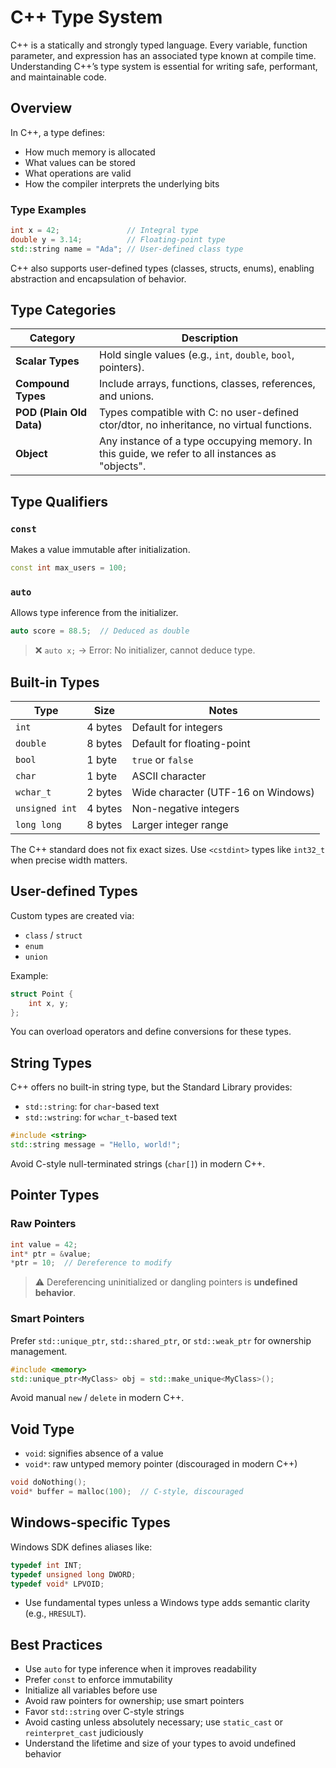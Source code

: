 # C++ Type System

C++ is a statically and strongly typed language. Every variable, function parameter, and expression has an associated type known at compile time. Understanding C++’s type system is essential for writing safe, performant, and maintainable code.

## Overview

In C++, a type defines:

- How much memory is allocated
- What values can be stored
- What operations are valid
- How the compiler interprets the underlying bits

### Type Examples

```cpp
int x = 42;               // Integral type
double y = 3.14;          // Floating-point type
std::string name = "Ada"; // User-defined class type
```

C++ also supports user-defined types (classes, structs, enums), enabling abstraction and encapsulation of behavior.

## Type Categories

| Category                 | Description                                                                                     |
| ------------------------ | ----------------------------------------------------------------------------------------------- |
| **Scalar Types**         | Hold single values (e.g., `int`, `double`, `bool`, pointers).                                   |
| **Compound Types**       | Include arrays, functions, classes, references, and unions.                                     |
| **POD (Plain Old Data)** | Types compatible with C: no user-defined ctor/dtor, no inheritance, no virtual functions.       |
| **Object**               | Any instance of a type occupying memory. In this guide, we refer to all instances as "objects". |

## Type Qualifiers

### `const`

Makes a value immutable after initialization.

```cpp
const int max_users = 100;
```

### `auto`

Allows type inference from the initializer.

```cpp
auto score = 88.5;  // Deduced as double
```

> ❌ `auto x;` → Error: No initializer, cannot deduce type.

## Built-in Types

| Type           | Size    | Notes                              |
| -------------- | ------- | ---------------------------------- |
| `int`          | 4 bytes | Default for integers               |
| `double`       | 8 bytes | Default for floating-point         |
| `bool`         | 1 byte  | `true` or `false`                  |
| `char`         | 1 byte  | ASCII character                    |
| `wchar_t`      | 2 bytes | Wide character (UTF-16 on Windows) |
| `unsigned int` | 4 bytes | Non-negative integers              |
| `long long`    | 8 bytes | Larger integer range               |

The C++ standard does not fix exact sizes. Use `<cstdint>` types like `int32_t` when precise width matters.

## User-defined Types

Custom types are created via:

- `class` / `struct`
- `enum`
- `union`

Example:

```cpp
struct Point {
    int x, y;
};
```

You can overload operators and define conversions for these types.

## String Types

C++ offers no built-in string type, but the Standard Library provides:

- `std::string`: for `char`-based text
- `std::wstring`: for `wchar_t`-based text

```cpp
#include <string>
std::string message = "Hello, world!";
```

Avoid C-style null-terminated strings (`char[]`) in modern C++.

## Pointer Types

### Raw Pointers

```cpp
int value = 42;
int* ptr = &value;
*ptr = 10;  // Dereference to modify
```

> ⚠️ Dereferencing uninitialized or dangling pointers is **undefined behavior**.

### Smart Pointers

Prefer `std::unique_ptr`, `std::shared_ptr`, or `std::weak_ptr` for ownership management.

```cpp
#include <memory>
std::unique_ptr<MyClass> obj = std::make_unique<MyClass>();
```

Avoid manual `new` / `delete` in modern C++.

## Void Type

- `void`: signifies absence of a value
- `void*`: raw untyped memory pointer (discouraged in modern C++)

```cpp
void doNothing();
void* buffer = malloc(100);  // C-style, discouraged
```

## Windows-specific Types

Windows SDK defines aliases like:

```cpp
typedef int INT;
typedef unsigned long DWORD;
typedef void* LPVOID;
```

- Use fundamental types unless a Windows type adds semantic clarity (e.g., `HRESULT`).

## Best Practices

- Use `auto` for type inference when it improves readability
- Prefer `const` to enforce immutability
- Initialize all variables before use
- Avoid raw pointers for ownership; use smart pointers
- Favor `std::string` over C-style strings
- Avoid casting unless absolutely necessary; use `static_cast` or `reinterpret_cast` judiciously
- Understand the lifetime and size of your types to avoid undefined behavior
